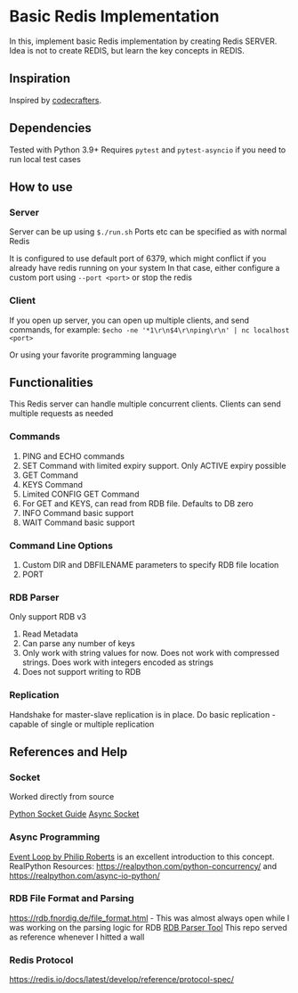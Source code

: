# Basic Redis Implementation

In this, implement basic Redis implementation by creating Redis SERVER.
Idea is not to create REDIS, but learn the key concepts in REDIS.

## Inspiration

Inspired by [codecrafters](https://app.codecrafters.io/courses/redis/).

## Dependencies

Tested with Python 3.9+
Requires `pytest` and `pytest-asyncio` if you need to run local test cases

## How to use

### Server

Server can be up using `$./run.sh`
Ports etc can be specified as with normal Redis

It is configured to use default port of 6379, which might conflict if you already have redis running on your system
In that case, either configure a custom port using `--port <port>` or stop the redis

### Client

If you open up server, you can open up multiple clients, and send commands, for example:
`$echo -ne '*1\r\n$4\r\nping\r\n' | nc localhost <port>`

Or using your favorite programming language

## Functionalities

This Redis server can handle multiple concurrent clients.
Clients can send multiple requests as needed

### Commands

1. PING and ECHO commands
2. SET Command with limited expiry support. Only ACTIVE expiry possible
3. GET Command
4. KEYS Command
5. Limited CONFIG GET Command
6. For GET and KEYS, can read from RDB file. Defaults to DB zero
7. INFO Command basic support
8. WAIT Command basic support

### Command Line Options

1. Custom DIR and DBFILENAME parameters to specify RDB file location
2. PORT

### RDB Parser

Only support RDB v3

1. Read Metadata
2. Can parse any number of keys
3. Only work with string values for now. Does not work with compressed strings. Does work with integers encoded as strings
4. Does not support writing to RDB

### Replication

Handshake for master-slave replication is in place.
Do basic replication - capable of single or multiple replication

## References and Help

### Socket

Worked directly from source

[Python Socket Guide](https://docs.python.org/3/howto/sockets.html)
[Async Socket](https://docs.python.org/3/library/asyncio-eventloop.html#working-with-socket-objects-directly)

### Async Programming

[Event Loop by Philip Roberts](https://www.youtube.com/watch?v=8aGhZQkoFbQ) is an excellent introduction to this concept.
RealPython Resources: <https://realpython.com/python-concurrency/> and <https://realpython.com/async-io-python/>

### RDB File Format and Parsing

<https://rdb.fnordig.de/file_format.html> - This was almost always open while I was working on the parsing logic for RDB
[RDB Parser Tool](https://github.com/sripathikrishnan/redis-rdb-tools/blob/master/rdbtools/parser.py) This repo served as reference whenever I hitted a wall

### Redis Protocol

<https://redis.io/docs/latest/develop/reference/protocol-spec/>
